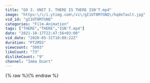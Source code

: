 ```yaml
---
title: "GO 3. UNIT 3. THERE IS THERE ISN'T.mp4"
image: "https:\/\/i.ytimg.com\/vi\/gI1UT8M7GNQ\/hqdefault.jpg"
vid_id: "gI1UT8M7GNQ"
categories: "Film-Animation"
tags: ["THERE","THERE","ISN'T.mp4"]
date: "2021-10-17T22:47:56+03:00"
vid_date: "2020-05-31T10:08:22Z"
duration: "PT2M5S"
viewcount: "5003"
likeCount: "73"
dislikeCount: "9"
channel: "Imma Duart"
---
```

{% raw %}{% endraw %}
